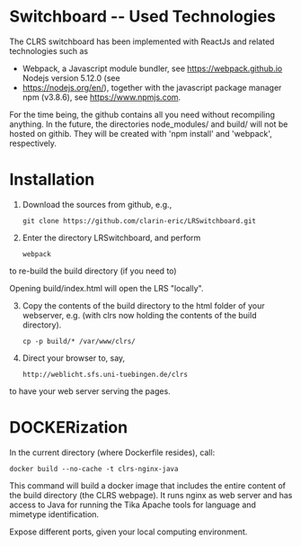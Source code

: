 # Switchboard -- Used Technologies

The CLRS switchboard has been implemented with ReactJs and related technologies such as

- Webpack, a Javascript module bundler, see https://webpack.github.io Nodejs version 5.12.0 (see
- https://nodejs.org/en/), together with the javascript package manager npm (v3.8.6), see https://www.npmjs.com.

For the time being, the github contains all you need without recompiling anything. 
In the future, the directories node_modules/ and build/ will not be hosted on githib. They will be created with
'npm install' and 'webpack', respectively.

# Installation

1. Download the sources from github, e.g.,

   ```git clone https://github.com/clarin-eric/LRSwitchboard.git```

2. Enter the directory LRSwitchboard, and perform

   ```webpack ```
   

to re-build the build directory (if you need to)

   Opening build/index.html will open the LRS "locally".

3. Copy the contents of the build directory to the html folder of your webserver, e.g. (with clrs
now holding the contents of the build directory).

   ```cp -p build/* /var/www/clrs/```
   
4. Direct your browser to, say,

   ```http://weblicht.sfs.uni-tuebingen.de/clrs ```

to have your web server serving the pages.


# DOCKERization

In the current directory (where Dockerfile resides), call:

   ```docker build --no-cache -t clrs-nginx-java```

This command will build a docker image that includes the entire content of the build directory (the
CLRS webpage).  It runs nginx as web server and has access to Java for running the Tika Apache
tools for language and mimetype identification.

Expose different ports, given your local computing environment.
